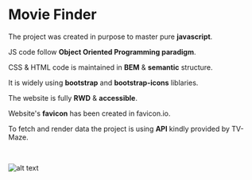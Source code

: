 # Movie Finder

The project was created in purpose to master pure **javascript**.

JS code follow **Object Oriented Programming paradigm**.

CSS & HTML code is maintained in **BEM** & **semantic** structure.

It is widely using **bootstrap** and **bootstrap-icons** liblaries. 

The website is fully **RWD** & **accessible**.

Website's **favicon** has been created in favicon.io.

To fetch and render data the project is using **API** kindly provided by TV-Maze.

<br />

![alt text](https://github.com/Dabrowa123/appTV/blob/master/assets/images/movie-finder.jpg?raw=true)
